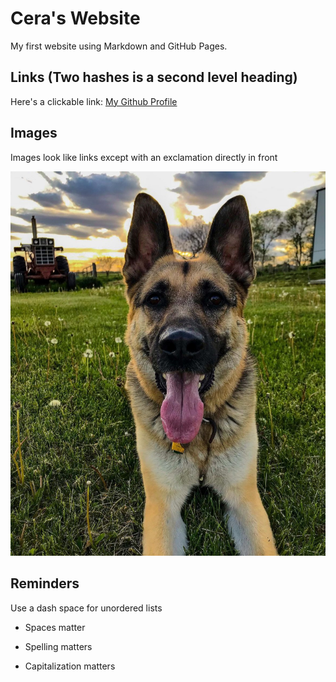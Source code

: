 # Cera's Website

My first website using Markdown and GitHub Pages.

## Links (Two hashes is a second level heading)

Here's a clickable link: [My Github Profile](https://github.com/ceradrake)

## Images

Images look like links except with an exclamation directly in front

![My Dog](IMG_7116.jpg)

## Reminders

Use a dash space for unordered lists

- Spaces matter

- Spelling matters

- Capitalization matters

